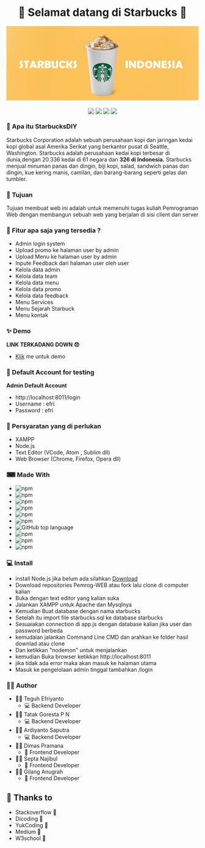 <h1 align="center">🥤 Selamat datang di Starbucks 🥤</h1>

<p align="center">
  <img src="public/asset/banner1.jpg" widht="100"/>
</p>

<p align="center">
<img align="center" src="https://forthebadge.com/images/badges/uses-html.svg"> 
<img align="center" src="http://ForTheBadge.com/images/badges/made-with-javascript.svg"> 
<img align="center" src="http://ForTheBadge.com/images/badges/built-by-developers.svg"> 
<img align="center" src="https://forthebadge.com/images/badges/made-with-pug.svg">
</p>

### 🎁 Apa itu StarbucksDIY
Starbucks Corporation adalah sebuah perusahaan kopi dan jaringan kedai kopi global asal Amerika Serikat yang berkantor pusat di Seattle, Washington. Starbucks adalah perusahaan kedai kopi terbesar di dunia,dengan 20.336 kedai di 61 negara dan **326 di Indonesia.** Starbucks menjual minuman panas dan dingin, biji kopi, salad, sandwich panas dan dingin, kue kering manis, camilan, dan barang-barang seperti gelas dan tumbler.

### 🤔 Tujuan 
Tujuan membuat web ini adalah untuk memenuhi tugas kuliah Pemrograman Web dengan membangun sebuah web yang berjalan di sisi client dan server 

### 🤨 Fitur apa saja yang tersedia ?
- Admin login system
- Upload promo ke halaman user by admin
- Upload Menu ke halaman user by admin
- Inpute Feedback dari halaman user oleh user
- Kelola data admin
- Kelola data team
- Kelola data menu
- Kelola data promo
- Kelola data feedback
- Menu Services
- Menu Sejarah Starbuck
- Menu kontak

### ✨ Demo
  **LINK TERKADANG DOWN 😞**
- <a href="http://starmindiy.mercedes1.host/">Klik</a> me untuk demo 

### 👤 Default Account for testing	
**Admin Default Account**
- http://localhost:8011/login
- Username : efri
- Password : efri

### 🧐 Persyaratan yang di perlukan
- XAMPP
- Node.js
- Text Editor (VCode, Atom , Sublim dll)
- Web Browser (Chrome, Firefox, Opera dll)

### ⌨ Made With
- <img alt="npm" src="https://img.shields.io/npm/v/express?color=green&label=Express%20Js">
- <img alt="npm" src="https://img.shields.io/npm/v/mysql?color=read&label=Mysql">
- <img alt="npm" src="https://img.shields.io/npm/v/express-session?color=blue&label=Express-Session">
- <img alt="npm" src="https://img.shields.io/npm/v/nodemon?color=blue&label=Nodemon">
- <img alt="npm" src="https://img.shields.io/npm/v/ejs?color=red&label=Ejs">
- <img alt="npm" src="https://img.shields.io/npm/v/body-parser?color=purple&label=Body-Parser">
- <img alt="GitHub top language" src="https://img.shields.io/github/languages/top/Efrii/Pemrog-WEB?label=Javacript">
- <img alt="npm" src="https://img.shields.io/badge/Angullar-10.0.1-orange">
- <img alt="npm" src="https://img.shields.io/badge/Bootstrap-4.5.0-lightgrey">
- <img alt="npm" src="https://img.shields.io/badge/Materialize-1.0.0-yellowgreen">

### 💻 Install
- install Node.js jika belum ada silahkan <a href="https://nodejs.org/en/">Download</a>
- Download repositories Pemrog-WEB atau fork lalu clone di computer kalian
- Buka dengan text editor yang kalian suka
- Jalankan XAMPP untuk Apache dan Mysqlnya
- Kemudian Buat database dengan nama starbucks
- Setelah itu import file starbucks.sql ke database starbucks
- Sesuaiakan connection di app.js dengan database kalian jika user dan password berbeda
- kemudaian jalankan Command Line CMD dan arahkan ke folder hasil downlad atau clone
- Dan ketikkan "nodemon" untuk menjalankan
- kemudian Buka browser ketikkan http://localhost:8011 
- jika tidak ada error maka akan masuk ke halaman utama
- Masuk ke pengelolaan admin tinggal tambahkan /login 

### 👨‍💼 Author
- 👨‍💻 Teguh Efriyanto
	- 💻 Backend Developer
- 👨‍💻 Tatak Goresta P N
	- 💻 Backend Developer
- 👨‍💻 Ardiyanto Saputra
	- 💻 Backend Developer
- 👨‍💻 Dimas Pramana
	- 🎨 Frontend Developer
- 👨‍💻 Septa Najibul
	- 🎨 Frontend Developer
- 👨‍💻 Gilang Anugrah 
	- 🎨 Frontend Developer

## 💙 Thanks to
- Stackoverflow 📖
- Dicoding 📖
- YukCoding 📖
- Medium 📖
- W3school 📖
